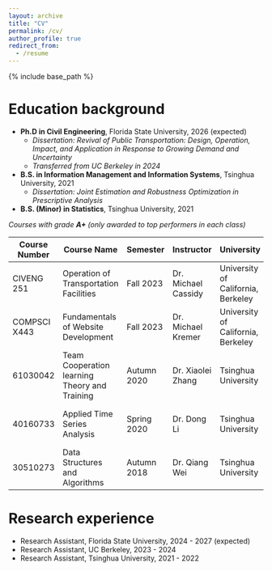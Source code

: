 ```yaml
---
layout: archive
title: "CV"
permalink: /cv/
author_profile: true
redirect_from:
  - /resume
---
```


{% include base_path %}

Education background
======
* **Ph.D in Civil Engineering**, Florida State University, 2026 (expected)
  * *Dissertation: Revival of Public Transportation: Design, Operation, Impact, and Application in Response to Growing Demand and Uncertainty*  
  * *Transferred from UC Berkeley in 2024*  
* **B.S. in Information Management and Information Systems**, Tsinghua University, 2021
  * *Dissertation: Joint Estimation and Robustness Optimization in Prescriptive Analysis* 
* **B.S. (Minor) in Statistics**, Tsinghua University, 2021


*Courses with grade **A+** (only awarded to top performers in each class)*  

|Course Number | Course Name | Semester | Instructor | University | Department | Credit Units | Level |
|-----------|--------------|-----------|-------------|-------------|-------------|--------|--------|
|CIVENG 251| Operation of Transportation Facilities | Fall 2023 | Dr. Michael Cassidy | University of California, Berkeley | Civil & Environmental Engineering | 3 | Graduate |
|COMPSCI X443| Fundamentals of Website Development | Fall 2023 | Dr. Michael Kremer | University of California, Berkeley | UC Berkeley Extension | 2 | Undergraduate |
|61030042 |Team Cooperation learning Theory and Training | Autumn 2020 | Dr. Xiaolei Zhang | Tsinghua University | School of Education| 2 | Graduate |
|40160733 | Applied Time Series Analysis | Spring 2020 | Dr. Dong Li | Tsinghua University | Department of Statistics and Data Science | 3 | Undergraduate |
|30510273  | Data Structures and Algorithms | Autumn 2018 | Dr. Qiang Wei | Tsinghua University | School of Economics and Management | 3 | Undergraduate |


Research experience
======
* Research Assistant, Florida State University, 2024 - 2027 (expected)
* Research Assistant, UC Berkeley, 2023 - 2024
* Research Assistant, Tsinghua University, 2021 - 2022

<!-- Work experience
======
* Spring 2024: Academic Pages Collaborator
  * GitHub University
  * Duties includes: Updates and improvements to template
  * Supervisor: The Users

* Fall 2015: Research Assistant
  * GitHub University
  * Duties included: Merging pull requests
  * Supervisor: Professor Hub

* Summer 2015: Research Assistant
  * GitHub University
  * Duties included: Tagging issues
  * Supervisor: Professor Git
  
Skills
======
* Skill 1
* Skill 2
  * Sub-skill 2.1
  * Sub-skill 2.2
  * Sub-skill 2.3
* Skill 3

Publications
======
  <ul>{% for post in site.publications reversed %}
    {% include archive-single-cv.html %}
  {% endfor %}</ul>
  
Talks
======
  <ul>{% for post in site.talks reversed %}
    {% include archive-single-talk-cv.html  %}
  {% endfor %}</ul>
  
Teaching
======
  <ul>{% for post in site.teaching reversed %}
    {% include archive-single-cv.html %}
  {% endfor %}</ul>
  
Service and leadership
======
* Currently signed in to 43 different slack teams -->
